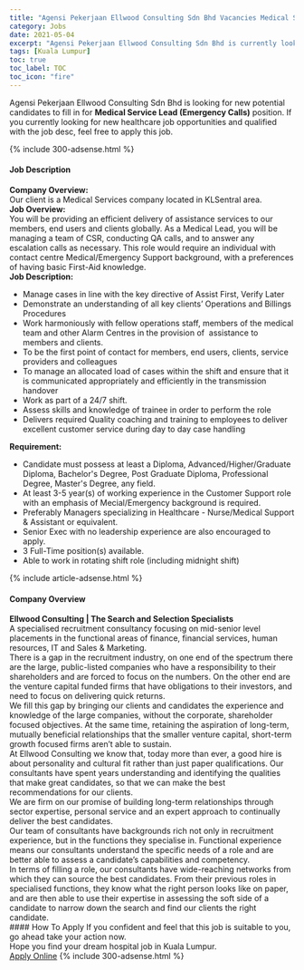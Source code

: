 ```yaml
---
title: "Agensi Pekerjaan Ellwood Consulting Sdn Bhd Vacancies Medical Service Lead (Emergency Calls)" 
category: Jobs 
date: 2021-05-04 
excerpt: "Agensi Pekerjaan Ellwood Consulting Sdn Bhd is currently looking for suitable person to fill in the Medical Service Lead (Emergency Calls) which positioned at Kuala Lumpur" 
tags: [Kuala Lumpur] 
toc: true 
toc_label: TOC 
toc_icon: "fire" 
--- 
```


<p>Agensi Pekerjaan Ellwood Consulting Sdn Bhd is looking for new potential candidates to fill in for <b>Medical Service Lead (Emergency Calls)</b> position. If you currently looking for new healthcare job opportunities and qualified with the job desc, feel free to apply this job.
</p>{% include 300-adsense.html %} 
<div><div><h4>Job Description</h4></div><div><div><span><div><div><strong>Company Overview:</strong></div><div>Our client is a Medical Services company located in KLSentral area.&#160;</div><div><strong>Job Overview:</strong></div><div>You will be providing an efficient delivery of assistance services to our members, end users and clients globally. As a Medical Lead, you will be managing a team of CSR, conducting QA calls, and to answer any escalation calls as necessary. This role would require an individual with contact centre Medical/Emergency Support background, with a preferences of having basic First-Aid knowledge.</div><div><strong>Job Description:</strong></div><ul><li>Manage cases in line with the key directive of Assist First, Verify Later</li><li>Demonstrate an understanding of all key clients&#8217; Operations and Billings Procedures</li><li>Work harmoniously with fellow operations staff, members of the medical team and other Alarm Centres in the provision of&#160; assistance to members and clients.</li><li>To be the first point of contact for members, end users, clients, service providers and colleagues</li><li>To manage an allocated load of cases within the shift and ensure that it is communicated appropriately and efficiently in the transmission handover</li><li>Work as part of a 24/7 shift.</li><li>Assess skills and knowledge of trainee in order to perform the role</li><li>Delivers required Quality coaching and training to employees to deliver excellent customer service during day to day case handling</li></ul><div><strong>Requirement:</strong></div><ul><li>Candidate must possess at least a Diploma, Advanced/Higher/Graduate Diploma, Bachelor's Degree, Post Graduate Diploma, Professional Degree, Master's Degree, any field.</li><li>At least 3-5 year(s) of working experience in the Customer Support role with an emphasis of Mecial/Emergency background is required.</li><li>Preferably Managers specializing in Healthcare - Nurse/Medical Support &amp; Assistant or equivalent.</li><li>Senior Exec with no leadership experience are also encouraged to apply.</li><li>3 Full-Time position(s) available.</li><li>Able to work in rotating shift role (including midnight shift)</li></ul></div></span></div></div></div> 
{% include article-adsense.html %} 
<div><div><h4>Company Overview</h4></div><div><div><span><div><div>
<strong>Ellwood Consulting&#160;| The Search and Selection Specialists</strong></div>
<div>
	A specialised recruitment consultancy focusing on mid-senior level placements in the functional areas of finance, financial services, human resources, IT and Sales &amp; Marketing.</div>
<div>
<div>
		There is a gap in the recruitment industry, on one end of the spectrum there are the large, public-listed companies who have a responsibility to their shareholders and are forced to focus on the numbers. On the other end are the venture capital funded firms that have obligations to their investors, and need to focus on delivering quick returns.</div>
<div>
		We fill this gap by bringing&#160;our clients and candidates&#160;the experience and knowledge of the large companies, without the corporate, shareholder focused objectives. At the same time, retaining the aspiration of long-term, mutually beneficial relationships that the smaller venture capital, short-term growth focused firms aren&#8217;t able to sustain.</div>
<div>
<div>
			At Ellwood Consulting we know that, today more than ever, a good hire is about personality and cultural fit rather than just paper qualifications. Our consultants have spent years understanding and identifying the qualities that make great candidates, so that we can make the best recommendations for our clients.</div>
<div>
			We are firm on our promise of building long-term relationships through sector expertise, personal service and an expert approach to continually deliver the best candidates.</div>
<div>
<div>
				Our team of consultants have backgrounds rich not only in&#160;recruitment experience, but in the functions they specialise in. Functional experience means our consultants understand the specific needs of a role and are better able to assess a candidate&#8217;s capabilities and competency.</div>
<div>
				In terms of filling a role, our consultants have wide-reaching networks from which they can source the best candidates. From their previous roles in specialised functions, they know what the right person looks like on paper, and are then able to use their expertise in assessing the soft side of a candidate to narrow down the search and find&#160;our clients&#160;the right candidate.</div>
</div>
</div>
</div></div></span></div></div></div> 
#### How To Apply 
If you confident and feel that this job is suitable to you, go ahead take your action now. <br/> 
Hope you find your dream hospital job in Kuala Lumpur. <br/> 
<a href="https://www.jobstreet.com.my/en/job/medical-service-lead-emergency-calls-4554955?jobId=jobstreet-my-job-4554955" class="btn btn--warning" target="_blank" rel="nofollow noopenner">Apply Online</a> 
{% include 300-adsense.html %} 